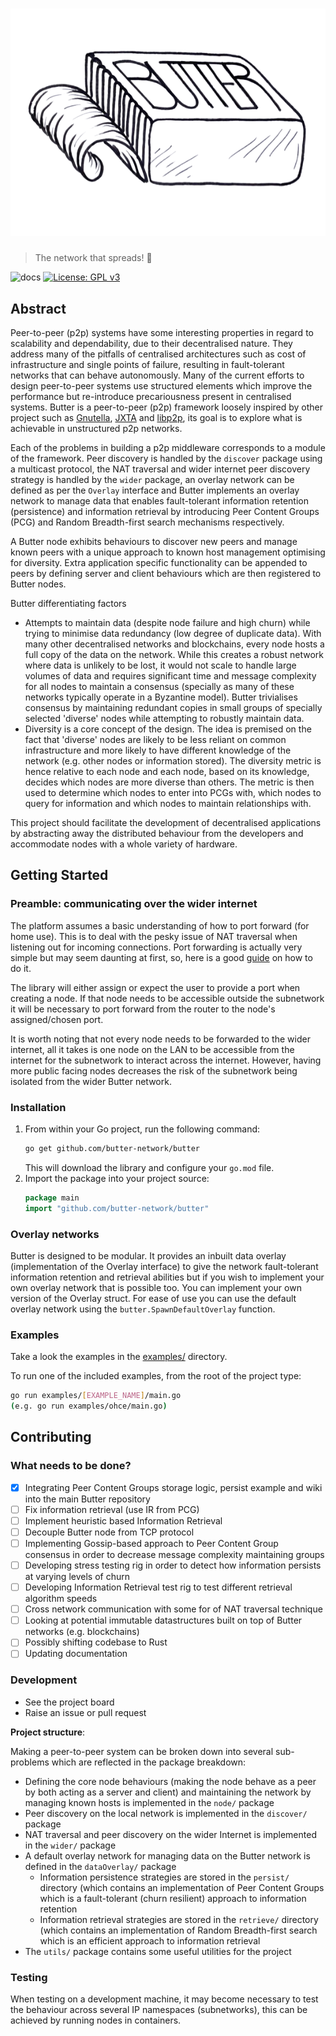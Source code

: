 # ![](imgs/butterLogoTransparent.png)

> The network that spreads! 🧈

![docs](https://github.com/a-shine/butter/actions/workflows/compile_deploy_latex.yml/badge.svg)
[![License: GPL v3](https://img.shields.io/badge/License-GPLv3-blue.svg)](https://www.gnu.org/licenses/gpl-3.0)

## Abstract

Peer-to-peer (p2p) systems have some interesting properties in regard to scalability and dependability, due to their
decentralised nature. They address many of the pitfalls of centralised architectures such as cost of infrastructure and
single points of failure, resulting in fault-tolerant networks that can behave autonomously. Many of the current efforts
to design peer-to-peer systems use structured elements which improve the performance but re-introduce precariousness
present in centralised systems. Butter is a peer-to-peer (p2p) framework loosely inspired by other project such as
[Gnutella](https://www.gnu.org/philosophy/gnutella.en.html), [JXTA](https://en.wikipedia.org/wiki/JXTA) and 
[libp2p](https://libp2p.io/), its goal is to explore what is achievable in unstructured p2p networks.

Each of the problems in building a p2p middleware corresponds to a module of the framework. Peer discovery is handled
by the `discover` package using a multicast protocol, the NAT traversal and wider internet peer discovery strategy is
handled by the `wider` package, an overlay network can be defined as per the `Overlay` interface and Butter implements
an overlay network to manage data that enables fault-tolerant information retention (persistence) and information
retrieval by introducing Peer Content Groups (PCG) and Random Breadth-first search mechanisms respectively.

A Butter node exhibits behaviours to discover new peers and manage known peers with a unique approach to known host
management optimising for diversity. Extra application specific functionality can be appended to peers by defining
server and client behaviours which are then registered to Butter nodes.

Butter differentiating factors

- Attempts to maintain data (despite node failure and high churn) while trying to minimise data redundancy (low degree
  of duplicate data). With many other decentralised networks and blockchains, every node hosts a full copy of the data
  on the network. While this creates a robust network where data is unlikely to be lost, it would not scale to handle
  large volumes of data and requires significant time and message complexity for all nodes to maintain a consensus
  (specially as many of these networks typically operate in a Byzantine model). Butter trivialises consensus by
  maintaining redundant copies in small groups of specially selected 'diverse' nodes while attempting to robustly
  maintain data.
- Diversity is a core concept of the design. The idea is premised on the fact that 'diverse' nodes are likely to be less
  reliant on common infrastructure and more likely to have different knowledge of the network (e.g. other nodes or
  information stored). The diversity metric is hence relative to each node and each node, based on its knowledge,
  decides which nodes are more diverse than others. The metric is then used to determine which nodes to enter into PCGs
  with, which nodes to query for information and which nodes to maintain relationships with.

This project should facilitate the development of decentralised applications by abstracting away the distributed
behaviour from the developers and accommodate nodes with a whole variety of hardware.

## Getting Started

### Preamble: communicating over the wider internet

The platform assumes a basic understanding of how to port forward (for home use). This is to deal with the pesky issue
of NAT traversal when listening out for incoming connections. Port forwarding is actually very simple but may seem
daunting at first, so, here is a good [guide](https://portforward.com/router.htm) on how to do it.

The library will either assign or expect the user to provide a port when creating a node. If that node needs to be
accessible outside the subnetwork it will be necessary to port forward from the router to the node's assigned/chosen
port.

It is worth noting that not every node needs to be forwarded to the wider internet, all it takes is one node on the LAN
to be accessible from the internet for the subnetwork to interact across the internet. However, having more public
facing nodes decreases the risk of the subnetwork being isolated from the wider Butter network.

### Installation

1. From within your Go project, run the following command:
   ```bash
   go get github.com/butter-network/butter
   ```
   This will download the library and configure your `go.mod` file.
2. Import the package into your project source:
   ```go
   package main
   import "github.com/butter-network/butter"
   ```

### Overlay networks

Butter is designed to be modular. It provides an inbuilt data overlay (implementation of the Overlay interface) to give
the network fault-tolerant information retention and retrieval abilities but if you wish to implement your own overlay
network that is possible too. You can implement your own version of the Overlay struct. For ease of use you can use the
default overlay network using the `butter.SpawnDefaultOverlay` function.

### Examples

Take a look the examples in the [examples/](./examples) directory.

To run one of the included examples, from the root of the project type:

```bash 
go run examples/[EXAMPLE_NAME]/main.go
(e.g. go run examples/ohce/main.go)
```

## Contributing

### What needs to be done?

- [x] Integrating Peer Content Groups storage logic, persist example and wiki into the main Butter repository
- [ ] Fix information retrieval (use IR from PCG)
- [ ] Implement heuristic based Information Retrieval
- [ ] Decouple Butter node from TCP protocol
- [ ] Implementing Gossip-based approach to Peer Content Group consensus in order to decrease message complexity
  maintaining groups
- [ ] Developing stress testing rig in order to detect how information persists at varying levels of churn
- [ ] Developing Information Retrieval test rig to test different retrieval algorithm speeds
- [ ] Cross network communication with some for of NAT traversal technique
- [ ] Looking at potential immutable datastructures built on top of Butter networks (e.g. blockchains)
- [ ] Possibly shifting codebase to Rust
- [ ] Updating documentation

### Development

- See the project board
- Raise an issue or pull request

**Project structure**:

Making a peer-to-peer system can be broken down into several sub-problems which are reflected in the package breakdown:

- Defining the core node behaviours (making the node behave as a peer by both acting as a server and client) and
  maintaining the network by managing known hosts is implemented in the `node/` package
- Peer discovery on the local network is implemented in the `discover/` package
- NAT traversal and peer discovery on the wider Internet is implemented in the `wider/` package
- A default overlay network for managing data on the Butter network is defined in the `dataOverlay/` package
    - Information persistence strategies are stored in the `persist/` directory (which contains an implementation of
      Peer
      Content Groups which is a fault-tolerant (churn resilient) approach to information retention
    - Information retrieval strategies are stored in the `retrieve/` directory (which contains an implementation of
      Random
      Breadth-first search which is an efficient approach to information retrieval
- The `utils/` package contains some useful utilities for the project

### Testing

When testing on a development machine, it may become necessary to test the behaviour across several IP namespaces
(subnetworks), this can be achieved by running nodes in containers.


